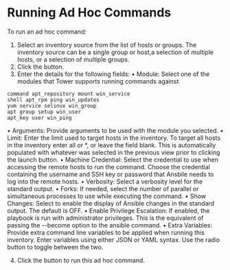 # Running Ad Hoc Commands

To run an ad hoc command:
1. Select an inventory source from the list of hosts or groups. The inventory source can be a single group or host,a selection of multiple hosts, or a selection of multiple groups.
2. Click the button.
3. Enter the details for the following fields:
• Module: Select one of the modules that Tower supports running commands against
```
command apt_repository mount win_service
shell apt_rpm ping win_updates
yum service selinux win_group
apt group setup win_user
apt_key user win_ping
```

• Arguments: Provide arguments to be used with the module you selected.
• Limit: Enter the limit used to target hosts in the inventory. To target all hosts in the inventory enter all or *, or leave the field blank. This is automatically populated with whatever was selected in the previous view prior to clicking the launch button.
• Machine Credential: Select the credential to use when accessing the remote hosts to run the command. Choose the credential containing the username and SSH key or password that Ansbile needs to log into the remote hosts.
• Verbosity: Select a verbosity level for the standard output.
• Forks: If needed, select the number of parallel or simultaneous processes to use while executing the command.
• Show Changes: Select to enable the display of Ansible changes in the standard output. The default is OFF.
• Enable Privilege Escalation: If enabled, the playbook is run with administrator privileges. This is the equivalent of passing the --become option to the ansible command.
• Extra Variables: Provide extra command line variables to be applied when running this inventory. Enter variables using either JSON or YAML syntax. Use the radio button to toggle between the two.

4. Click the button to run this ad hoc command.
